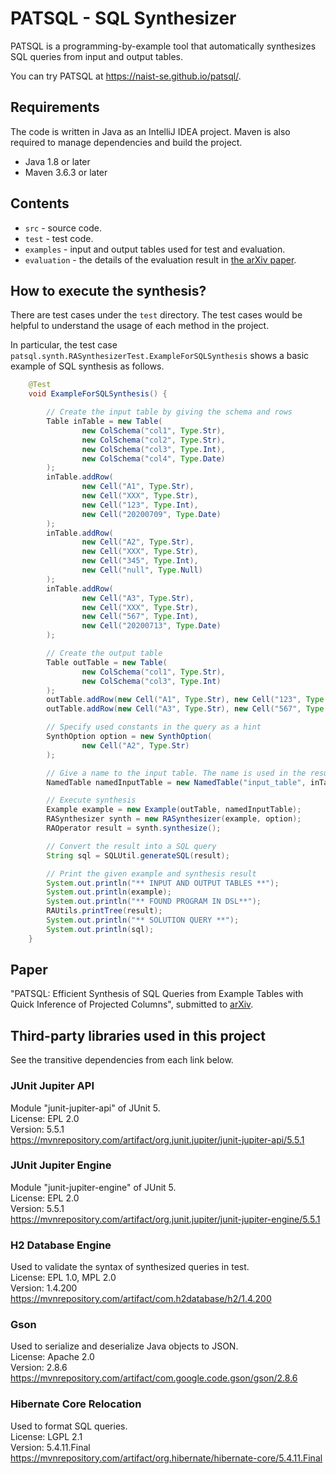 # PATSQL - SQL Synthesizer

PATSQL is a programming-by-example tool that automatically synthesizes SQL queries from input and output tables.

You can try PATSQL at https://naist-se.github.io/patsql/.

## Requirements

The code is written in Java as an IntelliJ IDEA project. Maven is also required to manage dependencies and build the
project.

- Java 1.8 or later
- Maven 3.6.3 or later

## Contents

- `src` - source code.
- `test` - test code.
- `examples` - input and output tables used for test and evaluation.
- `evaluation` - the details of the evaluation result in [the arXiv paper](#paper).

## How to execute the synthesis?

There are test cases under the `test` directory. The test cases would be helpful to understand the usage of each method
in the project.

In particular, the test case `patsql.synth.RASynthesizerTest.ExampleForSQLSynthesis` shows a basic example of SQL
synthesis as follows.

[comment]: <> (@formatter:off)

```java
	@Test
	void ExampleForSQLSynthesis() {

		// Create the input table by giving the schema and rows
		Table inTable = new Table(
				new ColSchema("col1", Type.Str),
				new ColSchema("col2", Type.Str),
				new ColSchema("col3", Type.Int),
				new ColSchema("col4", Type.Date)
		);
		inTable.addRow(
				new Cell("A1", Type.Str),
				new Cell("XXX", Type.Str),
				new Cell("123", Type.Int),
				new Cell("20200709", Type.Date)
		);
		inTable.addRow(
				new Cell("A2", Type.Str),
				new Cell("XXX", Type.Str),
				new Cell("345", Type.Int),
				new Cell("null", Type.Null)
		);
		inTable.addRow(
				new Cell("A3", Type.Str),
				new Cell("XXX", Type.Str),
				new Cell("567", Type.Int),
				new Cell("20200713", Type.Date)
		);

		// Create the output table
		Table outTable = new Table(
				new ColSchema("col1", Type.Str),
				new ColSchema("col3", Type.Int)
		);
		outTable.addRow(new Cell("A1", Type.Str), new Cell("123", Type.Int));
		outTable.addRow(new Cell("A3", Type.Str), new Cell("567", Type.Int));

		// Specify used constants in the query as a hint
		SynthOption option = new SynthOption(
				new Cell("A2", Type.Str)
		);

		// Give a name to the input table. The name is used in the resulting query
		NamedTable namedInputTable = new NamedTable("input_table", inTable);

		// Execute synthesis
		Example example = new Example(outTable, namedInputTable);
		RASynthesizer synth = new RASynthesizer(example, option);
		RAOperator result = synth.synthesize();

		// Convert the result into a SQL query
		String sql = SQLUtil.generateSQL(result);

		// Print the given example and synthesis result
		System.out.println("** INPUT AND OUTPUT TABLES **");
		System.out.println(example);
		System.out.println("** FOUND PROGRAM IN DSL**");
		RAUtils.printTree(result);
		System.out.println("** SOLUTION QUERY **");
		System.out.println(sql);
	}
```

[comment]: <> (@formatter:on)

## Paper

"PATSQL: Efficient Synthesis of SQL Queries from Example Tables with Quick Inference of Projected Columns", submitted
to [arXiv](https://arxiv.org/abs/2010.05807).

## Third-party libraries used in this project

See the transitive dependencies from each link below.

### JUnit Jupiter API

Module "junit-jupiter-api" of JUnit 5.  
License: EPL 2.0  
Version: 5.5.1  
https://mvnrepository.com/artifact/org.junit.jupiter/junit-jupiter-api/5.5.1

### JUnit Jupiter Engine

Module "junit-jupiter-engine" of JUnit 5.  
License: EPL 2.0  
Version: 5.5.1  
https://mvnrepository.com/artifact/org.junit.jupiter/junit-jupiter-engine/5.5.1

### H2 Database Engine

Used to validate the syntax of synthesized queries in test.  
License: EPL 1.0, MPL 2.0  
Version: 1.4.200  
https://mvnrepository.com/artifact/com.h2database/h2/1.4.200

### Gson

Used to serialize and deserialize Java objects to JSON.  
License: Apache 2.0  
Version: 2.8.6  
https://mvnrepository.com/artifact/com.google.code.gson/gson/2.8.6

### Hibernate Core Relocation

Used to format SQL queries.  
License: LGPL 2.1  
Version: 5.4.11.Final  
https://mvnrepository.com/artifact/org.hibernate/hibernate-core/5.4.11.Final
